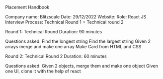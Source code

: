 Placement Handbook

Company name: Blitzscale			                                 Date: 29/12/2022
Website:
Role: React JS
Interview Process:  Technical Round 1 + Technical round 2

Round 1: Technical Round
Duration: 90 minutes

Questions asked:
Find the longest string 
Find the largest string
Given 2 arrays merge and make one array
Make Card from HTML and CSS 

Round 2: Technical Round 2 
Duration: 60 minutes

Questions asked:
Given 2 objects, merge them and make one object
Given one UI, clone it with the help of react 


